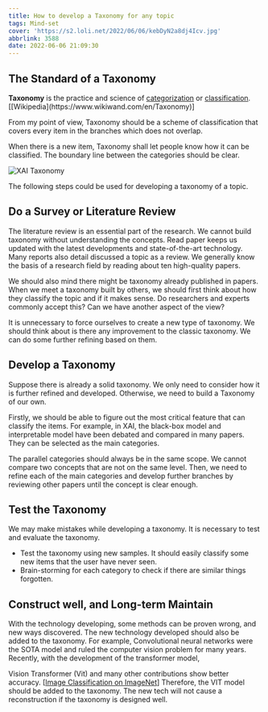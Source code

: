 ```yaml
---
title: How to develop a Taxonomy for any topic
tags: Mind-set
cover: 'https://s2.loli.net/2022/06/06/kebDyN2a8dj4Icv.jpg'
abbrlink: 3588
date: 2022-06-06 21:09:30
---
```




## The Standard of a Taxonomy

**Taxonomy** is the practice and science of [categorization](https://www.wikiwand.com/en/Categorization) or [classification](https://www.wikiwand.com/en/Classification_(general_theory)).[[Wikipedia](https://www.wikiwand.com/en/Taxonomy)]

From my point of view, Taxonomy should be a scheme of classification that covers every item in the branches which does not overlap. 

When there is a new item, Taxonomy shall let people know how it can be classified. The boundary line between the categories should be clear. 

![XAI Taxonomy](https://s2.loli.net/2022/06/06/kebDyN2a8dj4Icv.jpg)

The following steps could be used for developing a taxonomy of a topic.

## Do a Survey or Literature Review

The literature review is an essential part of the research. We cannot build taxonomy without understanding the concepts. Read paper keeps us updated with the latest developments and state-of-the-art technology. Many reports also detail discussed a topic as a review. We generally know the basis of a research field by reading about ten high-quality papers. 

We should also mind there might be taxonomy already published in papers. When we meet a taxonomy built by others, we should first think about how they classify the topic and if it makes sense. Do researchers and experts commonly accept this? Can we have another aspect of the view?

It is unnecessary to force ourselves to create a new type of taxonomy. We should think about is there any improvement to the classic taxonomy. We can do some further refining based on them.

## Develop a Taxonomy

Suppose there is already a solid taxonomy. We only need to consider how it is further refined and developed. Otherwise, we need to build a Taxonomy of our own. 

Firstly, we should be able to figure out the most critical feature that can classify the items. For example, in XAI, the black-box model and interpretable model have been debated and compared in many papers. They can be selected as the main categories. 

The parallel categories should always be in the same scope. We cannot compare two concepts that are not on the same level. Then, we need to refine each of the main categories and develop further branches by reviewing other papers until the concept is clear enough.

## Test the Taxonomy 

We may make mistakes while developing a taxonomy. It is necessary to test and evaluate the taxonomy. 

- Test the taxonomy using new samples. It should easily classify some new items that the user have never seen. 
- Brain-storming for each category to check if there are similar things forgotten.

## Construct well, and Long-term Maintain 

With the technology developing, some methods can be proven wrong, and new ways discovered. The new technology developed should also be added to the taxonomy. For example, Convolutional neural networks were the SOTA model and ruled the computer vision problem for many years. Recently, with the development of the transformer model, 

Vision Transformer (Vit) and many other contributions show better accuracy. [[Image Classification on ImageNet](https://paperswithcode.com/sota/image-classification-on-imagenet)] Therefore, the VIT model should be added to the taxonomy. The new tech will not cause a reconstruction if the taxonomy is designed well.
